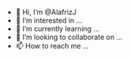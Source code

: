 - 👋 Hi, I’m @AlafrizJ
- 👀 I’m interested in ...
- 🌱 I’m currently learning ...
- 💞️ I’m looking to collaborate on ...
- 📫 How to reach me ...

<!---
AlafrizJ/AlafrizJ is a ✨ special ✨ repository because its `README.md` (this file) appears on your GitHub profile.
You can click the Preview link to take a look at your changes.
--->
